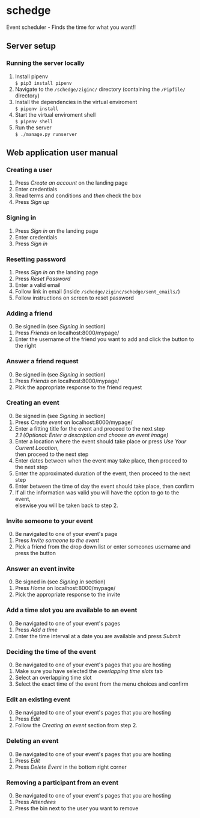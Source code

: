 # schedge

Event scheduler - Finds the time for what you want!!

## Server setup
### Running the server locally
1. Install pipenv  
```$ pip3 install pipenv```
2. Navigate to the ```/schedge/ziginc/``` directory (containing the ```/Pipfile/``` directory) 
3. Install the dependencies in the virtual enviroment  
```$ pipenv install```
4. Start the virtual enviroment shell  
```$ pipenv shell```
5. Run the server  
```$ ./manage.py runserver```

## Web application user manual
### Creating a user
1. Press _Create an account_ on the landing page
2. Enter credentials
3. Read terms and conditions and _then_ check the box
4. Press _Sign up_

### Signing in 
1. Press _Sign in_ on the landing page
2. Enter credentials
3. Press _Sign in_

### Resetting password 
1. Press _Sign in_ on the landing page
2. Press _Reset Password_
3. Enter a valid email
4. Follow link in email (inside ```/schedge/ziginc/schedge/sent_emails/```)
5. Follow instructions on screen to reset password

### Adding a friend
0. Be signed in (see _Signing in_ section)
1. Press _Friends_ on localhost:8000/mypage/
2. Enter the username of the friend you want to add and click the button to the right

### Answer a friend request
0. Be signed in (see _Signing in_ section)
1. Press _Friends_ on localhost:8000/mypage/
2. Pick the appropriate response to the friend request

### Creating an event
0. Be signed in (see _Signing in_ section)
1. Press _Create event_ on localhost:8000/mypage/
2. Enter a fitting title for the event and proceed to the next step  
_2.1 (Optional: Enter a description and choose an event image)_  
3. Enter a location where the event should take place or press _Use Your Current Location_,  
then proceed to the next step 
4. Enter dates between when the event may take place, then proceed to the next step
5. Enter the approximated duration of the event, then proceed to the next step
6. Enter between the time of day the event should take place, then confirm
7. If all the information was valid you will have the option to go to the event,  
elsewise you will be taken back to step 2.

### Invite someone to your event
0. Be navigated to one of your event's page
1. Press _Invite someone to the event_ 
2. Pick a friend from the drop down list or enter someones username and press the button

### Answer an event invite
0. Be signed in (see _Signing in_ section)
1. Press _Home_ on localhost:8000/mypage/
2. Pick the appropriate response to the invite

### Add a time slot you are available to an event
0. Be navigated to one of your event's pages
1. Press _Add a time_
2. Enter the time interval at a date you are available and press _Submit_

### Deciding the time of the event
0. Be navigated to one of your event's pages that you are hosting
1. Make sure you have selected the _overlapping time slots_ tab
2. Select an overlapping time slot
3. Select the exact time of the event from the menu choices and confirm 

### Edit an existing event
0. Be navigated to one of your event's pages that you are hosting
1. Press _Edit_
2. Follow the _Creating an event_ section from step 2.

### Deleting an event 
0. Be navigated to one of your event's pages that you are hosting
1. Press _Edit_
2. Press _Delete Event_ in the bottom right corner

### Removing a participant from an event
0. Be navigated to one of your event's pages that you are hosting
1. Press _Attendees_
2. Press the bin next to the user you want to remove

